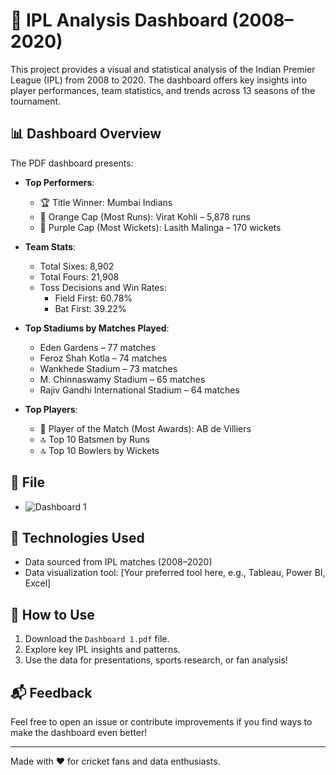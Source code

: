 # 🏏 IPL Analysis Dashboard (2008–2020)

This project provides a visual and statistical analysis of the Indian Premier League (IPL) from 2008 to 2020. The dashboard offers key insights into player performances, team statistics, and trends across 13 seasons of the tournament.

## 📊 Dashboard Overview

The PDF dashboard presents:

- **Top Performers**:
  - 🏆 Title Winner: Mumbai Indians
  - 🧡 Orange Cap (Most Runs): Virat Kohli – 5,878 runs
  - 💜 Purple Cap (Most Wickets): Lasith Malinga – 170 wickets

- **Team Stats**:
  - Total Sixes: 8,902
  - Total Fours: 21,908
  - Toss Decisions and Win Rates:
    - Field First: 60.78%
    - Bat First: 39.22%

- **Top Stadiums by Matches Played**:
  - Eden Gardens – 77 matches
  - Feroz Shah Kotla – 74 matches
  - Wankhede Stadium – 73 matches
  - M. Chinnaswamy Stadium – 65 matches
  - Rajiv Gandhi International Stadium – 64 matches

- **Top Players**:
  - 👑 Player of the Match (Most Awards): AB de Villiers
  - 🔝 Top 10 Batsmen by Runs
  - 🔝 Top 10 Bowlers by Wickets

## 📁 File

- ![Dashboard 1](https://github.com/user-attachments/assets/1ea4d17d-2d33-4365-b86b-ec3b672a3ed2)


## 📌 Technologies Used

- Data sourced from IPL matches (2008–2020)
- Data visualization tool: [Your preferred tool here, e.g., Tableau, Power BI, Excel]

## 🚀 How to Use

1. Download the `Dashboard 1.pdf` file.
2. Explore key IPL insights and patterns.
3. Use the data for presentations, sports research, or fan analysis!

## 📬 Feedback

Feel free to open an issue or contribute improvements if you find ways to make the dashboard even better!

---

Made with ❤️ for cricket fans and data enthusiasts.
